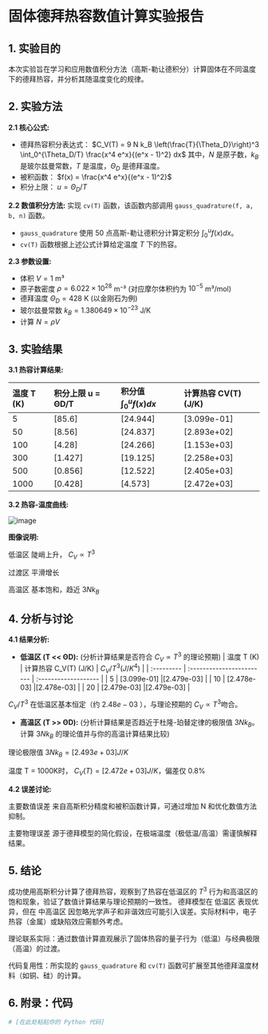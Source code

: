 # 固体德拜热容数值计算实验报告

## 1. 实验目的

本次实验旨在学习和应用数值积分方法（高斯-勒让德积分）计算固体在不同温度下的德拜热容，并分析其随温度变化的规律。

## 2. 实验方法

**2.1 核心公式:**
*   德拜热容积分表达式：
    $C_V(T) = 9 N k_B \left(\frac{T}{\Theta_D}\right)^3 \int_0^{\Theta_D/T} \frac{x^4 e^x}{(e^x - 1)^2} dx$
    其中，$N$ 是原子数，$k_B$ 是玻尔兹曼常数，$T$ 是温度，$\Theta_D$ 是德拜温度。
*   被积函数： $f(x) = \frac{x^4 e^x}{(e^x - 1)^2}$
*   积分上限： $u = \Theta_D / T$

**2.2 数值积分方法:**
实现 `cv(T)` 函数，该函数内部调用 `gauss_quadrature(f, a, b, n)` 函数。
*   `gauss_quadrature` 使用 50 点高斯-勒让德积分计算定积分 $\int_0^u f(x) dx$。
*   `cv(T)` 函数根据上述公式计算给定温度 $T$ 下的热容。

**2.3 参数设置:**
*   体积 $V = 1$ m³
*   原子数密度 $\rho = 6.022 \times 10^{28}$ m⁻³ (对应摩尔体积约为 $10^{-5}$ m³/mol)
*   德拜温度 $\Theta_D = 428$ K (以金刚石为例)
*   玻尔兹曼常数 $k_B = 1.380649 \times 10^{-23}$ J/K
*   计算 $N = \rho V$

## 3. 实验结果

**3.1 热容计算结果:**

| 温度 T (K) | 积分上限 u = ΘD/T | 积分值 $\int_0^u f(x) dx$ | 计算热容 CV(T) (J/K) |
| :--------- | :---------------- | :------------------------ | :------------------- |
| 5          | [85.6]    | [24.944]            | [3.099e-01]       |
| 50         | [8.56]    | [24.837]            | [2.893e+02]       |
| 100        | [4.28]    | [24.266]            | [1.153e+03]       |
| 300        | [1.427]    | [19.125]            | [2.258e+03]       |
| 500        | [0.856]    | [12.522]            | [2.405e+03]       |
| 1000       | [0.428]    | [4.573]            | [2.472e+03]       |

**3.2 热容-温度曲线:**

![image](https://github.com/user-attachments/assets/c5184a8f-660b-4e76-a407-a56e7b7d0cd3)


**图像说明:** 

低温区 陡峭上升， $C_V \propto T^3$ 

过渡区 平滑增长

高温区 基本饱和，趋近 $3Nk_B$

## 4. 分析与讨论

**4.1 结果分析:**
*   **低温区 (T << ΘD):** (分析计算结果是否符合 $C_V \propto T^3$ 的理论预期)
| 温度 T (K) | 计算热容 C_V(T) (J/K) |  $C_V / T^3(J/K^4)$  |
| :--------- | :------------------------ | :------------------- |
| 5          | [3.099e-01]       |[2.479e-03]            |
| 10         | [2.478e-03]       |[2.478e-03]            |
| 20         | [2.479e-03]       |[2.479e-03]            |

$C_V / T^3$ 在低温区基本恒定（约 $2.48e-03$ ），与理论预期的 $C_V \propto T^3$吻合。


*   **高温区 (T >> ΘD):** (分析计算结果是否趋近于杜隆-珀替定律的极限值 $3Nk_B$。计算 $3Nk_B$ 的理论值并与你的高温计算结果比较)
  
  理论极限值 $3Nk_B =  [2.493e+03] J/K$
  
  温度 T = 1000K时， $C_V(T) = [2.472e+03] J/K$，偏差仅 0.8%

**4.2 误差讨论:**

主要数值误差 来自高斯积分精度和被积函数计算，可通过增加 N 和优化数值方法抑制。

主要物理误差 源于德拜模型的简化假设，在极端温度（极低温/高温）需谨慎解释结果。

## 5. 结论

成功使用高斯积分计算了德拜热容，观察到了热容在低温区的 $T^3$ 行为和高温区的饱和现象，验证了数值计算结果与理论预期的一致性。
德拜模型在 低温区 表现优异，但在 中高温区 因忽略光学声子和非谐效应可能引入误差。实际材料中，电子热容（金属）或缺陷效应需额外考虑。

理论联系实际：通过数值计算直观展示了固体热容的量子行为（低温）与经典极限（高温）的过渡。

代码复用性：所实现的 `gauss_quadrature` 和 `cv(T)` 函数可扩展至其他德拜温度材料（如铜、硅）的计算。

## 6. 附录：代码

```python
# [在此处粘贴你的 Python 代码]
```
